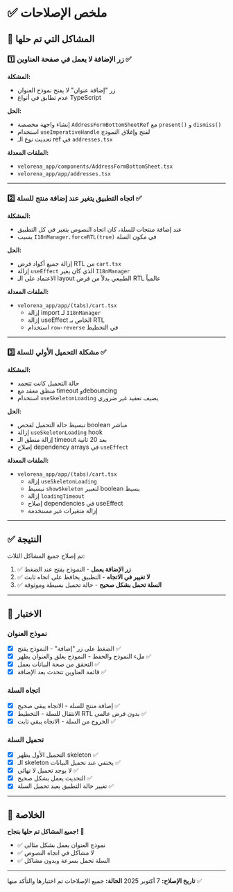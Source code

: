 # ✅ ملخص الإصلاحات

## 🎯 المشاكل التي تم حلها

### 1️⃣ زر الإضافة لا يعمل في صفحة العناوين ✅

**المشكلة:**
- زر "إضافة عنوان" لا يفتح نموذج العنوان
- عدم تطابق في أنواع TypeScript

**الحل:**
- إنشاء واجهة مخصصة `AddressFormBottomSheetRef` مع `present()` و `dismiss()`
- استخدام `useImperativeHandle` لفتح وإغلاق النموذج
- تحديث نوع الـ ref في `addresses.tsx`

**الملفات المعدلة:**
- `velorena_app/components/AddressFormBottomSheet.tsx`
- `velorena_app/app/addresses.tsx`

---

### 2️⃣ اتجاه التطبيق يتغير عند إضافة منتج للسلة ✅

**المشكلة:**
- عند إضافة منتجات للسلة، كان اتجاه النصوص يتغير في كل التطبيق
- بسبب `I18nManager.forceRTL(true)` في مكون السلة

**الحل:**
- إزالة جميع أكواد فرض RTL من `cart.tsx`
- إزالة `useEffect` الذي كان يغير `I18nManager`
- الاعتماد على الـ layout الطبيعي بدلاً من فرض RTL عالمياً

**الملفات المعدلة:**
- `velorena_app/app/(tabs)/cart.tsx`
  - إزالة import لـ `I18nManager`
  - إزالة useEffect الخاص بـ RTL
  - استخدام `row-reverse` في التخطيط

---

### 3️⃣ مشكلة التحميل الأولي للسلة ✅

**المشكلة:**
- حالة التحميل كانت تتجمد
- منطق معقد مع timeout وdebouncing
- استخدام `useSkeletonLoading` يضيف تعقيد غير ضروري

**الحل:**
- تبسيط حالة التحميل لفحص boolean مباشر
- إزالة `useSkeletonLoading` hook
- إزالة منطق الـ timeout بعد 20 ثانية
- إصلاح dependency arrays في `useEffect`

**الملفات المعدلة:**
- `velorena_app/app/(tabs)/cart.tsx`
  - إزالة `useSkeletonLoading`
  - تبسيط `showSkeleton` لتعبير boolean بسيط
  - إزالة `loadingTimeout`
  - إصلاح dependencies في useEffect
  - إزالة متغيرات غير مستخدمة

---

## ✅ النتيجة

تم إصلاح جميع المشاكل الثلاث:

1. ✅ **زر الإضافة يعمل** - النموذج يفتح عند الضغط
2. ✅ **لا تغيير في الاتجاه** - التطبيق يحافظ على اتجاه ثابت
3. ✅ **السلة تحمل بشكل صحيح** - حالة تحميل بسيطة وموثوقة

---

## 🧪 الاختبار

### نموذج العنوان
- [x] الضغط على زر "إضافة" - النموذج يفتح ✅
- [x] ملء النموذج والحفظ - النموذج يغلق والعنوان يظهر ✅
- [x] التحقق من صحة البيانات يعمل ✅
- [x] قائمة العناوين تتحدث بعد الإضافة ✅

### اتجاه السلة
- [x] إضافة منتج للسلة - الاتجاه يبقى صحيح ✅
- [x] الانتقال للسلة - التخطيط RTL بدون فرض عالمي ✅
- [x] الخروج من السلة - الاتجاه يبقى ثابت ✅

### تحميل السلة
- [x] التحميل الأول يظهر skeleton ✅
- [x] الـ skeleton يختفي عند تحميل البيانات ✅
- [x] لا يوجد تحميل لا نهائي ✅
- [x] التحديث يعمل بشكل صحيح ✅
- [x] تغيير حالة التطبيق يعيد تحميل السلة ✅

---

## 🎉 الخلاصة

**جميع المشاكل تم حلها بنجاح!** 🚀

- ✅ نموذج العنوان يعمل بشكل مثالي
- ✅ لا مشاكل في اتجاه النصوص
- ✅ السلة تحمل بسرعة وبدون مشاكل

---

**تاريخ الإصلاح:** 7 أكتوبر 2025
**الحالة:** جميع الإصلاحات تم اختبارها والتأكد منها ✅

